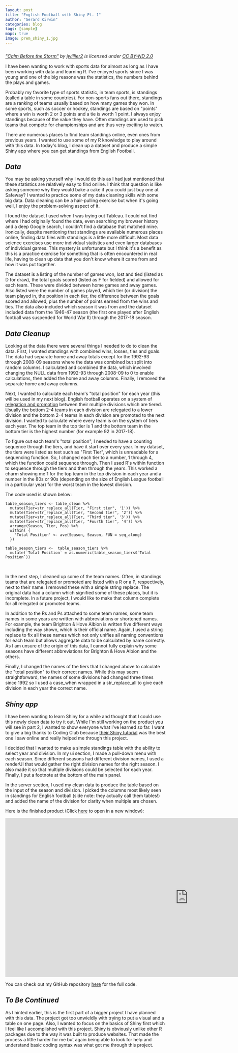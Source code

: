 ```yaml
---
layout: post
title: "English Football with Shiny Pt. 1"
author: "Gerard Kirwin"
categories: blog
tags: [sample]
maps: true
image: prem_shiny_1.jpg
---
```


<p style="font-size: 0.9rem;font-style: italic;">
<a href="https://www.flickr.com/photos/28671532@N04/5139485295">"Calm Before the Storm"</a><span> by <a href="https://www.flickr.com/photos/28671532@N04">jwillier2</a></span> is licensed under <a href="https://creativecommons.org/licenses/by-nd/2.0/?ref=ccsearch&atype=html" style="margin-right: 5px;">CC BY-ND 2.0</a>
<a href="https://creativecommons.org/licenses/by-nd/2.0/?ref=ccsearch&atype=html" target="_blank" rel="noopener noreferrer" style="display: inline-block;white-space: none;margin-top: 2px;margin-left: 3px;height: 22px !important;">
</a></p>

I have been wanting to work with sports data for almost as long as I have been working with data and learning R. I've enjoyed sports since I was young and one of the big reasons was the statistics, the numbers behind the plays and games. 
<br>

Probably my favorite type of sports statistic, in team sports, is standings (called a table in some countries). For non-sports fans out there, standings are a ranking of teams usually based on how many games they won. In some sports, such as soccer or hockey, standings are based on "points" where a win is worth 2 or 3 points and a tie is worth 1 point. I always enjoy standings because of the value they have. Often standings are used to pick teams that compete for championships and are thus very exciting to watch.
<br>

There are numerous places to find team standings online, even ones from previous years. I wanted to use some of my R knowledge to play around with this data. In today's blog, I clean up a dataset and produce a simple Shiny app where you can get standings from English Football.

*Data* 
----------

You may be asking yourself why I would do this as I had just mentioned that these statistics are relatively easy to find online. I think that question is like asking someone why they would bake a cake if you could just buy one at Safeway? I wanted to practice some of my data cleaning skills with some big data. Data cleaning can be a hair-pulling exercise but when it's going well, I enjoy the problem-solving aspect of it. 
<br>

I found the dataset I used when I was trying out Tableau. I could not find where I had originally found the data, even searching my browser history and a deep Google search, I couldn't find a database that matched mine. Ironically, despite mentioning that standings are available numerous places online, finding data files with standings is a little more difficult. Most data science exercises use more individual statistics and even larger databases of individual games. This mystery is unfortunate but I think it's a benefit as this is a practice exercise for something that is often encountered in real life, having to clean up data that you don't know where it came from and how it was put together.
<br>

The dataset is a listing of the number of games won, lost and tied (listed as D for draw), the total goals scored (listed as F for fielded) and allowed for each team. These were divided between home games and away games. Also listed were the number of games played, which tier (or division) the team played in, the position in each tier, the difference between the goals scored and allowed, plus the number of points earned from the wins and ties. The data also included which season it was from and the dataset included data from the 1946-47 season (the first one played after English football was suspended for World War II) through the 2017-18 season.


*Data Cleanup*
--------------

Looking at the data there were several things I needed to do to clean the data. First, I wanted standings with combined wins, losses, ties and goals. The data had separate home and away totals except for the 1992-93 through 2008-09 seasons where the data was combined but split into random columns. I calculated and combined the data, which involved changing the NULL data from 1992-93 through 2008-09 to 0 to enable calculations, then added the home and away columns. Finally, I removed the separate home and away columns. 
<br>

Next, I wanted to calculate each team's "total position" for each year (this will be used in my next blog). English football operates on a system of [relegation and promotion](https://en.wikipedia.org/wiki/Promotion_and_relegation) between their multiple divisions which are tiered. Usually the bottom 2-4 teams in each division are relegated to a lower division and the bottom 2-4 teams in each division are promoted to the next division. I wanted to calculate where every team is on the system of tiers each year. The top team in the top tier is 1 and the bottom team in the bottom tier is the highest number (for example 92 in 2017-18).
<br>

To figure out each team's "total position", I needed to have a counting sequence through the tiers, and have it start over every year. In my dataset, the tiers were listed as text such as "First Tier", which is unreadable for a sequencing function. So, I changed each tier to a number, 1 through 4, which the function could sequence through. Then I used R's within function to sequence through the tiers and then through the years. This worked a charm showing me 1 for the top team in the top division in each year and a number in the 80s or 90s (depending on the size of English League football in a particular year) for the worst team in the lowest division.
<br>

The code used is shown below:

    table_season_tiers <- table_clean %>% 
      mutate(Tier=str_replace_all(Tier, "First tier", '1')) %>% 
      mutate(Tier=str_replace_all(Tier, "Second tier", '2')) %>% 
      mutate(Tier=str_replace_all(Tier, "Third tier", '3')) %>% 
      mutate(Tier=str_replace_all(Tier, "Fourth tier", '4')) %>% 
      arrange(Season, Tier, Pos) %>% 
      within( {
        'Total Position' <- ave(Season, Season, FUN = seq_along)
      })  

    table_season_tiers <-  table_season_tiers %>% 
      mutate(`Total Position` = as.numeric(table_season_tiers$`Total Position`))
<br>

In the next step, I cleaned up some of the team names. Often, in standings teams that are relegated or promoted are listed with a R or a P, respectively, next to their name. I removed these with a simple string replace. The original data had a column which signified some of these places, but it is incomplete. In a future project, I would like to make that column complete for all relegated or promoted teams.
<br>

In addition to the Rs and Ps attached to some team names, some team names in some years are written with abbreviations or shortened names. For example, the team Brighton & Hove Albion is written five different ways including the way shown, which is their official name. Again, I used a string replace to fix all these names which not only unifies all naming conventions for each team but allows aggregate data to be calculated by name correctly. As I am unsure of the origin of this data, I cannot fully explain why some seasons have different abbreviations for Brighton & Hove Albion and the others.
<br>

Finally, I changed the names of the tiers that I changed above to calculate the "total position" to their correct names. While this may seem straightforward, the names of some divisions had changed three times since 1992 so I used a case_when wrapped in a str_replace_all to give each division in each year the correct name.
<br>

*Shiny app*
----------

I have been wanting to learn Shiny for a while and thought that I could use this newly clean data to try it out.
While I'm still working on the product you will see in part 2, I wanted to show everyone what I've learned so far. I want to give a big thanks to Coding Club because [their Shiny tutorial](https://ourcodingclub.github.io/2017/03/07/shiny.html) was the best one I saw online and really helped me through this project.
<br>

I decided that I wanted to make a simple standings table with the ability to select year and division. In my ui section, I made a pull-down menu with each season. Since different seasons had different division names, I used a renderUI that would gather the right division names for the right season. I also made it so that multiple divisions could be selected for each year. Finally, I put a footnote at the bottom of the main panel. 
<br>

In the server section, I used my clean data to produce the table based on the input of the season and division. I picked the columns most likely seen in standings for English football (side note: they actually call them tables!) and added the name of the division for clarity when multiple are chosen.
<br>

Here is the finished product (Click [here](https://gerardrobertkirwin.shinyapps.io/EnglishFootballTable/) to open in a new window):
<iframe src="https://gerardrobertkirwin.shinyapps.io/EnglishFootballTable/" style="border:none;width:1150px;height:500px;display:block"></iframe>

You can check out my GitHub repository [here](https://github.com/gerardrobertkirwin/Shiny-English-Football-Table) for the full code.

*To Be Continued*
---------------

As I hinted earlier, this is the first part of a bigger project I have planned with this data. The project got too unwieldly with trying to put a visual and a table on one page. Also, I wanted to focus on the basics of Shiny first which I feel like I accomplished with this project. Shiny is obviously unlike other R packages due to the way it was built to produce websites. That made the process a little harder for me but again being able to look for help and understand basic coding syntax was what got me through this project.
<br>
